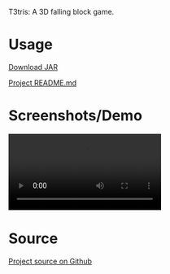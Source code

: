 T3tris: A 3D falling block game.

# Usage

[Download JAR](https://github.com/VianPatel/T3tris/raw/main/T3tris-1.4.jar)

[Project README.md](https://github.com/VianPatel/T3tris/blob/main/README.md)

# Screenshots/Demo

<video controls>
  <source src="https://raw.githubusercontent.com/VianPatel/T3tris/main/3DTetrisGameplay.mp4" type="video/mp4">
</video>

# Source

[Project source on Github](https://github.com/VianPatel/T3tris)